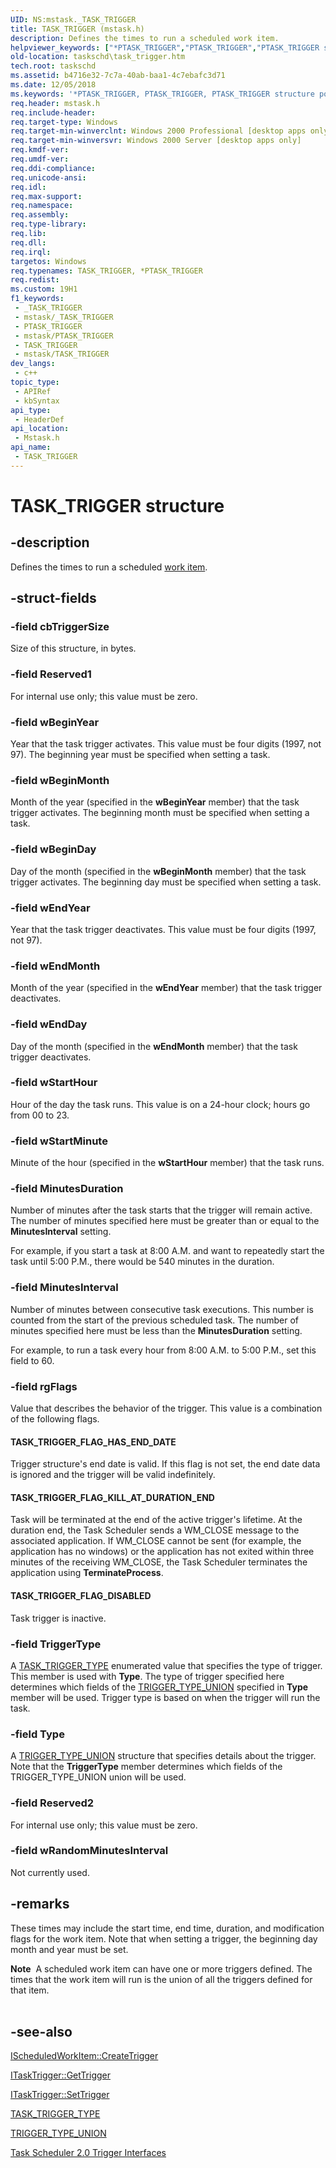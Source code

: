```yaml
---
UID: NS:mstask._TASK_TRIGGER
title: TASK_TRIGGER (mstask.h)
description: Defines the times to run a scheduled work item.
helpviewer_keywords: ["*PTASK_TRIGGER","PTASK_TRIGGER","PTASK_TRIGGER structure pointer [Task Scheduler]","TASK_TRIGGER","TASK_TRIGGER structure [Task Scheduler]","_msb_task_trigger","mstask/PTASK_TRIGGER","mstask/TASK_TRIGGER","taskschd.task_trigger","triggers [Task Scheduler]","structures","TASK_TRIGGER"]
old-location: taskschd\task_trigger.htm
tech.root: taskschd
ms.assetid: b4716e32-7c7a-40ab-baa1-4c7ebafc3d71
ms.date: 12/05/2018
ms.keywords: '*PTASK_TRIGGER, PTASK_TRIGGER, PTASK_TRIGGER structure pointer [Task Scheduler], TASK_TRIGGER, TASK_TRIGGER structure [Task Scheduler], _msb_task_trigger, mstask/PTASK_TRIGGER, mstask/TASK_TRIGGER, taskschd.task_trigger, triggers [Task Scheduler],structures,TASK_TRIGGER'
req.header: mstask.h
req.include-header: 
req.target-type: Windows
req.target-min-winverclnt: Windows 2000 Professional [desktop apps only]
req.target-min-winversvr: Windows 2000 Server [desktop apps only]
req.kmdf-ver: 
req.umdf-ver: 
req.ddi-compliance: 
req.unicode-ansi: 
req.idl: 
req.max-support: 
req.namespace: 
req.assembly: 
req.type-library: 
req.lib: 
req.dll: 
req.irql: 
targetos: Windows
req.typenames: TASK_TRIGGER, *PTASK_TRIGGER
req.redist: 
ms.custom: 19H1
f1_keywords:
 - _TASK_TRIGGER
 - mstask/_TASK_TRIGGER
 - PTASK_TRIGGER
 - mstask/PTASK_TRIGGER
 - TASK_TRIGGER
 - mstask/TASK_TRIGGER
dev_langs:
 - c++
topic_type:
 - APIRef
 - kbSyntax
api_type:
 - HeaderDef
api_location:
 - Mstask.h
api_name:
 - TASK_TRIGGER
---
```


# TASK_TRIGGER structure


## -description

Defines the times to run a scheduled <a href="https://docs.microsoft.com/windows/desktop/TaskSchd/w">work item</a>.

## -struct-fields

### -field cbTriggerSize

Size of this structure, in bytes.

### -field Reserved1

For internal use only; this value must be zero.

### -field wBeginYear

Year that the task trigger activates. This value must be four digits (1997, not 97). The beginning year must be specified when setting a task.

### -field wBeginMonth

Month of the year (specified in the <b>wBeginYear</b> member) that the task trigger activates. The beginning month must be specified when setting a task.

### -field wBeginDay

Day of the month (specified in the <b>wBeginMonth</b> member) that the task trigger activates. The beginning day must be specified when setting a task.

### -field wEndYear

Year that the task trigger deactivates. This value must be four digits (1997, not 97).

### -field wEndMonth

Month of the year (specified in the <b>wEndYear</b> member) that the task trigger deactivates.

### -field wEndDay

Day of the month (specified in the <b>wEndMonth</b> member) that the task trigger deactivates.

### -field wStartHour

Hour of the day the task runs. This value is on a 24-hour clock; hours go from 00 to 23.

### -field wStartMinute

Minute of the hour (specified in the <b>wStartHour</b> member) that the task runs.

### -field MinutesDuration

Number of minutes after the task starts that the trigger will remain active. The number of minutes specified here must be greater than or equal to the <b>MinutesInterval</b> setting. 




For example, if you start a task at 8:00 A.M. and want to repeatedly start the task until 5:00 P.M., there would be 540 minutes in the duration.

### -field MinutesInterval

Number of minutes between consecutive task executions. This number is counted from the start of the previous scheduled task. The number of minutes specified here must be less than the <b>MinutesDuration</b> setting. 




For example, to run a task every hour from 8:00 A.M. to 5:00 P.M., set this field to 60.

### -field rgFlags

Value that describes the behavior of the trigger. This value is a combination of the following flags. 







#### TASK_TRIGGER_FLAG_HAS_END_DATE

Trigger structure's end date is valid. If this flag is not set, the end date data is ignored and the trigger will be valid indefinitely.



#### TASK_TRIGGER_FLAG_KILL_AT_DURATION_END

Task will be terminated at the end of the active trigger's lifetime. At the duration end, the Task Scheduler sends a WM_CLOSE message to the associated application. If WM_CLOSE cannot be sent (for example, the application has no windows) or the application has not exited within three minutes of the receiving WM_CLOSE, the Task Scheduler terminates the application using <b>TerminateProcess</b>.



#### TASK_TRIGGER_FLAG_DISABLED

Task trigger is inactive.

### -field TriggerType

A 
<a href="https://docs.microsoft.com/windows/desktop/api/mstask/ne-mstask-task_trigger_type">TASK_TRIGGER_TYPE</a> enumerated value that specifies the type of trigger. This member is used with <b>Type</b>. The type of trigger specified here determines which fields of the 
<a href="https://docs.microsoft.com/windows/desktop/api/mstask/ns-mstask-trigger_type_union">TRIGGER_TYPE_UNION</a> specified in <b>Type</b> member will be used. Trigger type is based on when the trigger will run the task.

### -field Type

A 
<a href="https://docs.microsoft.com/windows/desktop/api/mstask/ns-mstask-trigger_type_union">TRIGGER_TYPE_UNION</a> structure that specifies details about the trigger. Note that the <b>TriggerType</b> member determines which fields of the TRIGGER_TYPE_UNION union will be used.

### -field Reserved2

For internal use only; this value must be zero.

### -field wRandomMinutesInterval

Not currently used.

## -remarks

These times may include the start time, end time, duration, and modification flags for the work item. Note that when setting a trigger, the beginning day month and year must be set.

<div class="alert"><b>Note</b>  A scheduled work item can have one or more triggers defined. The times that the work item will run is the union of all the triggers defined for that item.</div>
<div> </div>

## -see-also

<a href="https://docs.microsoft.com/windows/desktop/api/mstask/nf-mstask-ischeduledworkitem-createtrigger">IScheduledWorkItem::CreateTrigger</a>



<a href="https://docs.microsoft.com/windows/desktop/api/mstask/nf-mstask-itasktrigger-gettrigger">ITaskTrigger::GetTrigger</a>



<a href="https://docs.microsoft.com/windows/desktop/api/mstask/nf-mstask-itasktrigger-settrigger">ITaskTrigger::SetTrigger</a>



<a href="https://docs.microsoft.com/windows/desktop/api/mstask/ne-mstask-task_trigger_type">TASK_TRIGGER_TYPE</a>



<a href="https://docs.microsoft.com/windows/desktop/api/mstask/ns-mstask-trigger_type_union">TRIGGER_TYPE_UNION</a>



<a href="https://docs.microsoft.com/windows/desktop/TaskSchd/trigger-interfaces">Task Scheduler 2.0 Trigger Interfaces</a>

